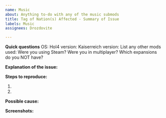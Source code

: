 ```yaml
---
name: Music
about: Anything to-do with any of the music submods
title: Tag of Nation(s) Affected - Summary of Issue
labels: Music
assignees: Drozdovite

---
```


**Quick questions**
OS:
HoI4 version:
Kaiserreich version:
List any other mods used:
Were you using Steam?
Were you in multiplayer?
Which expansions do you NOT have?

**Explanation of the issue:**


**Steps to reproduce:**

1.

2.

**Possible cause:**


**Screenshots:**
